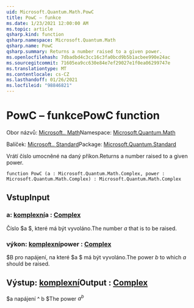 ```yaml
---
uid: Microsoft.Quantum.Math.PowC
title: PowC – funkce
ms.date: 1/23/2021 12:00:00 AM
ms.topic: article
qsharp.kind: function
qsharp.namespace: Microsoft.Quantum.Math
qsharp.name: PowC
qsharp.summary: Returns a number raised to a given power.
ms.openlocfilehash: 7dbadbd4c3cc16c3fa0bcd9b5b1acbee990e24ac
ms.sourcegitcommit: 71605ea9cc630e84e7ef29027e1f0ea06299747e
ms.translationtype: MT
ms.contentlocale: cs-CZ
ms.lasthandoff: 01/26/2021
ms.locfileid: "98846821"
---
```

# <a name="powc-function"></a><span data-ttu-id="f7390-102">PowC – funkce</span><span class="sxs-lookup"><span data-stu-id="f7390-102">PowC function</span></span>

<span data-ttu-id="f7390-103">Obor názvů: [Microsoft.. Math](xref:Microsoft.Quantum.Math)</span><span class="sxs-lookup"><span data-stu-id="f7390-103">Namespace: [Microsoft.Quantum.Math](xref:Microsoft.Quantum.Math)</span></span>

<span data-ttu-id="f7390-104">Balíček: [Microsoft.. Standard](https://nuget.org/packages/Microsoft.Quantum.Standard)</span><span class="sxs-lookup"><span data-stu-id="f7390-104">Package: [Microsoft.Quantum.Standard](https://nuget.org/packages/Microsoft.Quantum.Standard)</span></span>


<span data-ttu-id="f7390-105">Vrátí číslo umocněné na daný příkon.</span><span class="sxs-lookup"><span data-stu-id="f7390-105">Returns a number raised to a given power.</span></span>

```qsharp
function PowC (a : Microsoft.Quantum.Math.Complex, power : Microsoft.Quantum.Math.Complex) : Microsoft.Quantum.Math.Complex
```


## <a name="input"></a><span data-ttu-id="f7390-106">Vstup</span><span class="sxs-lookup"><span data-stu-id="f7390-106">Input</span></span>

### <a name="a--complex"></a><span data-ttu-id="f7390-107">a: [komplexní](xref:Microsoft.Quantum.Math.Complex)</span><span class="sxs-lookup"><span data-stu-id="f7390-107">a : [Complex](xref:Microsoft.Quantum.Math.Complex)</span></span>

<span data-ttu-id="f7390-108">Číslo $a $, které má být vyvoláno.</span><span class="sxs-lookup"><span data-stu-id="f7390-108">The number $a$ that is to be raised.</span></span>


### <a name="power--complex"></a><span data-ttu-id="f7390-109">výkon: [komplexní](xref:Microsoft.Quantum.Math.Complex)</span><span class="sxs-lookup"><span data-stu-id="f7390-109">power : [Complex](xref:Microsoft.Quantum.Math.Complex)</span></span>

<span data-ttu-id="f7390-110">$B pro napájení, na které $a $ má být vyvoláno.</span><span class="sxs-lookup"><span data-stu-id="f7390-110">The power $b$ to which $a$ should be raised.</span></span>



## <a name="output--complex"></a><span data-ttu-id="f7390-111">Výstup: [komplexní](xref:Microsoft.Quantum.Math.Complex)</span><span class="sxs-lookup"><span data-stu-id="f7390-111">Output : [Complex](xref:Microsoft.Quantum.Math.Complex)</span></span>

<span data-ttu-id="f7390-112">$a napájení ^ b $</span><span class="sxs-lookup"><span data-stu-id="f7390-112">The power $a^b$</span></span>